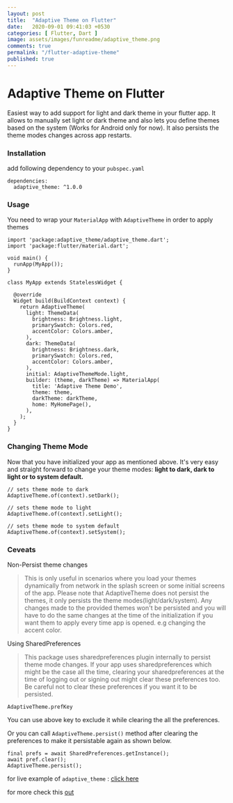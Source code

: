 ```yaml
---
layout: post
title:  "Adaptive Theme on Flutter"
date:   2020-09-01 09:41:03 +0530
categories: [ Flutter, Dart ]
image: assets/images/funreadme/adaptive_theme.png
comments: true
permalink: "/flutter-adaptive-theme"
published: true
---
```

# Adaptive Theme on Flutter

Easiest way to add support for light and dark theme in your flutter app. It allows to manually set light or dark theme and also lets you define themes based on the system (Works for Android only for now). It also persists the theme modes changes across app restarts.

### Installation
add following dependency to your `pubspec.yaml`
```
dependencies:
  adaptive_theme: ^1.0.0
```
### Usage
You need to wrap your `MaterialApp` with `AdaptiveTheme` in order to apply themes
```
import 'package:adaptive_theme/adaptive_theme.dart';
import 'package:flutter/material.dart';

void main() {
  runApp(MyApp());
}

class MyApp extends StatelessWidget {

  @override
  Widget build(BuildContext context) {
    return AdaptiveTheme(
      light: ThemeData(
        brightness: Brightness.light,
        primarySwatch: Colors.red,
        accentColor: Colors.amber,
      ),
      dark: ThemeData(
        brightness: Brightness.dark,
        primarySwatch: Colors.red,
        accentColor: Colors.amber,
      ),
      initial: AdaptiveThemeMode.light,
      builder: (theme, darkTheme) => MaterialApp(
        title: 'Adaptive Theme Demo',
        theme: theme,
        darkTheme: darkTheme,
        home: MyHomePage(),
      ),
    );
  }
}
```
### Changing Theme Mode
Now that you have initialized your app as mentioned above. It's very easy and straight forward to change your theme modes: **light to dark, dark to light or to system default.**
```
// sets theme mode to dark
AdaptiveTheme.of(context).setDark();

// sets theme mode to light
AdaptiveTheme.of(context).setLight();

// sets theme mode to system default
AdaptiveTheme.of(context).setSystem();
```
### Ceveats
Non-Persist theme changes
> This is only useful in scenarios where you load your themes dynamically from network in the splash screen or some initial screens of the app. Please note that AdaptiveTheme does not persist the themes, it only persists the theme modes(light/dark/system). Any changes made to the provided themes won't be persisted and you will have to do the same changes at the time of the initialization if you want them to apply every time app is opened. e.g changing the accent color.

Using SharedPreferences

> This package uses sharedpreferences plugin internally to persist theme mode changes. If your app uses sharedpreferences which might be the case all the time, clearing your sharedpreferences at the time of logging out or signing out might clear these preferences too. Be careful not to clear these preferences if you want it to be persisted.
```
AdaptiveTheme.prefKey
```
You can use above key to exclude it while clearing the all the preferences.

Or you can call `AdaptiveTheme.persist()` method after clearing the preferences to make it persistable again as shown below.
```
final prefs = await SharedPreferences.getInstance();
await pref.clear();
AdaptiveTheme.persist();
```
for live example of `adaptive_theme` : [click here](https://developerfolio.web.app)

for more check this [out](https://pub.dev/packages/adaptive_theme)